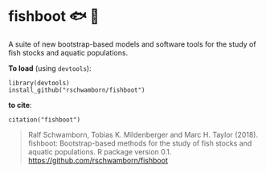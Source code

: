 fishboot :fish: :boot:
=====

A suite of new bootstrap-based models and software tools for the study of fish stocks and aquatic populations. 

**To load** (using `devtools`):
```
library(devtools)
install_github("rschwamborn/fishboot")
```

**to cite**:
```
citation("fishboot")
```

> Ralf Schwamborn, Tobias K. Mildenberger and Marc H. Taylor (2018).
  fishboot: Bootstrap-based methods for the study of fish stocks and
  aquatic populations. R package version 0.1.
  https://github.com/rschwamborn/fishboot
